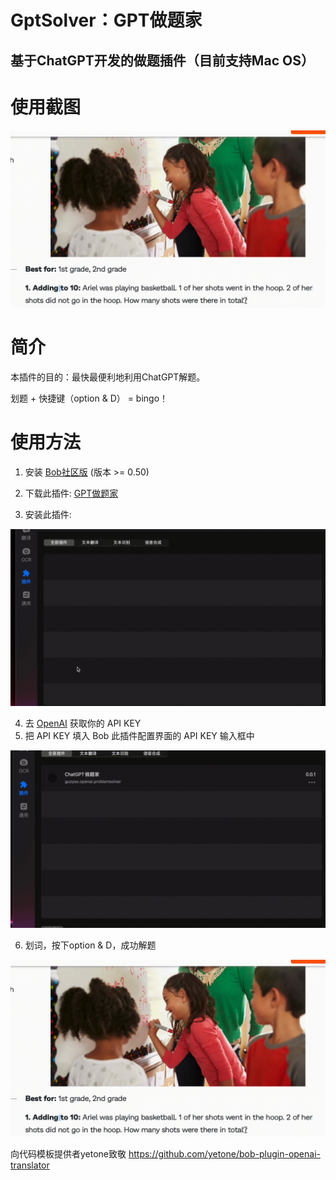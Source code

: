 # GptSolver：GPT做题家
基于ChatGPT开发的做题插件（目前支持Mac OS）
----------------------------



# 使用截图

![](./assets/showcase.gif)

# 简介

本插件的目的：最快最便利地利用ChatGPT解题。

划题 + 快捷键（option & D） = bingo！

# 使用方法

1. 安装 [Bob社区版](https://v0.bobtranslate.com/#/general/quickstart/install) (版本 >= 0.50)

2. 下载此插件: [GPT做题家](https://github.com/guoyaol/GptSolver/releases/download/first_version/Zuoti.bobplugin.zip)
3. 安装此插件:

![](./assets/install.gif)

4. 去 [OpenAI](https://platform.openai.com/account/api-keys) 获取你的 API KEY
5. 把 API KEY 填入 Bob 此插件配置界面的 API KEY
 输入框中

![](./assets/add.gif)

6. 划词，按下option & D，成功解题

![](./assets/showcase.gif)

向代码模板提供者yetone致敬
https://github.com/yetone/bob-plugin-openai-translator
